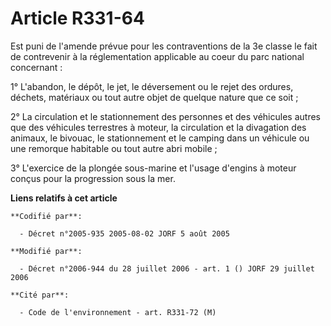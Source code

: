 # Article R331-64

Est puni de l'amende prévue pour les contraventions de la 3e classe le fait de contrevenir à la réglementation applicable au
coeur du parc national concernant :

1° L'abandon, le dépôt, le jet, le déversement ou le rejet des ordures, déchets, matériaux ou tout autre objet de quelque
nature que ce soit ;

2° La circulation et le stationnement des personnes et des véhicules autres que des véhicules terrestres à moteur, la
circulation et la divagation des animaux, le bivouac, le stationnement et le camping dans un véhicule ou une remorque
habitable ou tout autre abri mobile ;

3° L'exercice de la plongée sous-marine et l'usage d'engins à moteur conçus pour la progression sous la mer.

**Liens relatifs à cet article**

	**Codifié par**:

	  - Décret n°2005-935 2005-08-02 JORF 5 août 2005

	**Modifié par**:

	  - Décret n°2006-944 du 28 juillet 2006 - art. 1 () JORF 29 juillet 2006

	**Cité par**:

	  - Code de l'environnement - art. R331-72 (M)
